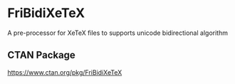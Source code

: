 # FriBidiXeTeX
A pre-processor for XeTeX files to supports unicode bidirectional algorithm

## CTAN Package
 https://www.ctan.org/pkg/FriBidiXeTeX

